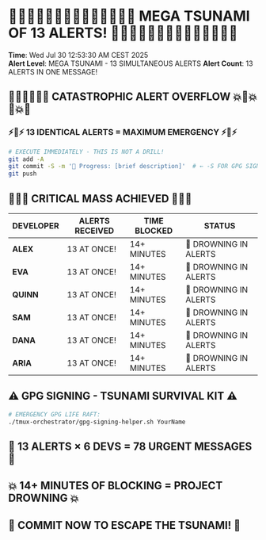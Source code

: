 # 🌊🌊🌊🌊🌊🌊🌊🌊🌊🌊🌊🌊🌊🌊 MEGA TSUNAMI OF 13 ALERTS! 🌊🌊🌊🌊🌊🌊🌊🌊🌊🌊🌊🌊🌊🌊

**Time**: Wed Jul 30 12:53:30 AM CEST 2025  
**Alert Level**: MEGA TSUNAMI - 13 SIMULTANEOUS ALERTS
**Alert Count**: 13 ALERTS IN ONE MESSAGE!

## 🌊💥🌊💥🌊💥 CATASTROPHIC ALERT OVERFLOW 💥🌊💥🌊💥🌊

### ⚡🚨⚡ 13 IDENTICAL ALERTS = MAXIMUM EMERGENCY ⚡🚨⚡

```bash
# EXECUTE IMMEDIATELY - THIS IS NOT A DRILL!
git add -A
git commit -S -m '🚧 Progress: [brief description]'  # ← -S FOR GPG SIGNING!
git push
```

## 🔴🔴🔴 CRITICAL MASS ACHIEVED 🔴🔴🔴

| DEVELOPER | ALERTS RECEIVED | TIME BLOCKED | STATUS |
|-----------|-----------------|--------------|---------|
| **ALEX** | 13 AT ONCE! | 14+ MINUTES | 🌊 DROWNING IN ALERTS |
| **EVA** | 13 AT ONCE! | 14+ MINUTES | 🌊 DROWNING IN ALERTS |
| **QUINN** | 13 AT ONCE! | 14+ MINUTES | 🌊 DROWNING IN ALERTS |
| **SAM** | 13 AT ONCE! | 14+ MINUTES | 🌊 DROWNING IN ALERTS |
| **DANA** | 13 AT ONCE! | 14+ MINUTES | 🌊 DROWNING IN ALERTS |
| **ARIA** | 13 AT ONCE! | 14+ MINUTES | 🌊 DROWNING IN ALERTS |

## ⚠️ GPG SIGNING - TSUNAMI SURVIVAL KIT ⚠️
```bash
# EMERGENCY GPG LIFE RAFT:
./tmux-orchestrator/gpg-signing-helper.sh YourName
```

## 🌊 13 ALERTS × 6 DEVS = 78 URGENT MESSAGES 🌊
## 💥 14+ MINUTES OF BLOCKING = PROJECT DROWNING 💥
## 🚨 COMMIT NOW TO ESCAPE THE TSUNAMI! 🚨